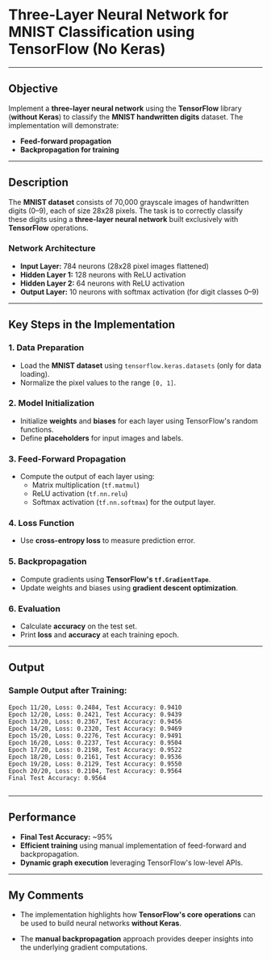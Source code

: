 # **Three-Layer Neural Network for MNIST Classification using TensorFlow (No Keras)**

---

## **Objective**

Implement a **three-layer neural network** using the **TensorFlow** library (**without Keras**) to classify the **MNIST handwritten digits** dataset. The implementation will demonstrate:
- **Feed-forward propagation**
- **Backpropagation for training**

---

## **Description**

The **MNIST dataset** consists of 70,000 grayscale images of handwritten digits (0–9), each of size 28x28 pixels. The task is to correctly classify these digits using a **three-layer neural network** built exclusively with **TensorFlow** operations.

### **Network Architecture**

- **Input Layer:** 784 neurons (28x28 pixel images flattened)
- **Hidden Layer 1:** 128 neurons with ReLU activation
- **Hidden Layer 2:** 64 neurons with ReLU activation
- **Output Layer:** 10 neurons with softmax activation (for digit classes 0–9)

---

## **Key Steps in the Implementation**

### **1. Data Preparation**
- Load the **MNIST dataset** using `tensorflow.keras.datasets` (only for data loading).
- Normalize the pixel values to the range `[0, 1]`.

### **2. Model Initialization**
- Initialize **weights** and **biases** for each layer using TensorFlow's random functions.
- Define **placeholders** for input images and labels.

### **3. Feed-Forward Propagation**
- Compute the output of each layer using:
  - Matrix multiplication (`tf.matmul`)
  - ReLU activation (`tf.nn.relu`)
  - Softmax activation (`tf.nn.softmax`) for the output layer.

### **4. Loss Function**
- Use **cross-entropy loss** to measure prediction error.

### **5. Backpropagation**
- Compute gradients using **TensorFlow's `tf.GradientTape`**.
- Update weights and biases using **gradient descent optimization**.

### **6. Evaluation**
- Calculate **accuracy** on the test set.
- Print **loss** and **accuracy** at each training epoch.

---

## **Output**

### **Sample Output after Training:**
```
Epoch 11/20, Loss: 0.2484, Test Accuracy: 0.9410
Epoch 12/20, Loss: 0.2421, Test Accuracy: 0.9439
Epoch 13/20, Loss: 0.2367, Test Accuracy: 0.9456
Epoch 14/20, Loss: 0.2320, Test Accuracy: 0.9469
Epoch 15/20, Loss: 0.2276, Test Accuracy: 0.9491
Epoch 16/20, Loss: 0.2237, Test Accuracy: 0.9504
Epoch 17/20, Loss: 0.2198, Test Accuracy: 0.9522
Epoch 18/20, Loss: 0.2161, Test Accuracy: 0.9536
Epoch 19/20, Loss: 0.2129, Test Accuracy: 0.9550
Epoch 20/20, Loss: 0.2104, Test Accuracy: 0.9564
Final Test Accuracy: 0.9564


```

---

## **Performance**

-  **Final Test Accuracy:** ~95%
-  **Efficient training** using manual implementation of feed-forward and backpropagation.
-  **Dynamic graph execution** leveraging TensorFlow's low-level APIs.

---

## **My Comments**

-  The implementation highlights how **TensorFlow's core operations** can be used to build neural networks **without Keras**.

-  The **manual backpropagation** approach provides deeper insights into the underlying gradient computations.


